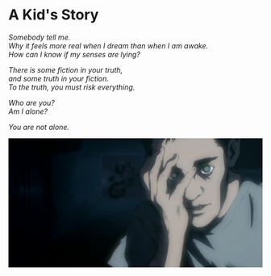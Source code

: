# A Kid's Story

*Somebody tell me.*      
*Why it feels more real when I dream than when I am awake.*      
*How can I know if my senses are lying?*      

*There is some fiction in your truth,*     
*and some truth in your fiction.*     
*To the truth, you must risk everything.*    

*Who are you?*      
*Am I alone?*      

*You are not alone.*    


![Kid](Kid.jpeg)
